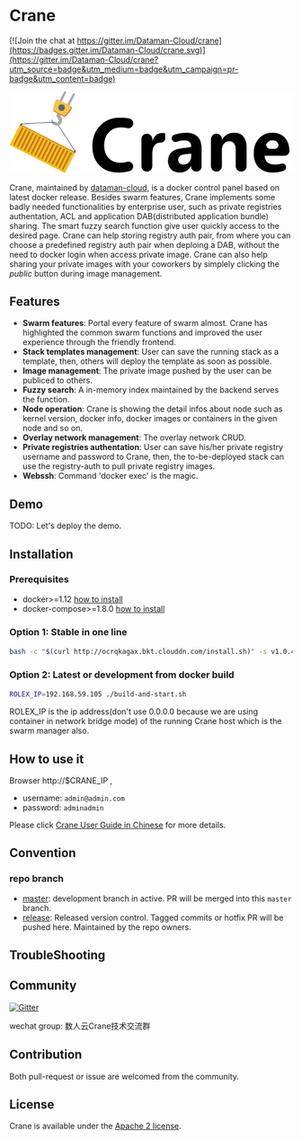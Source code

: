 # Crane

[![Join the chat at https://gitter.im/Dataman-Cloud/crane](https://badges.gitter.im/Dataman-Cloud/crane.svg)](https://gitter.im/Dataman-Cloud/crane?utm_source=badge&utm_medium=badge&utm_campaign=pr-badge&utm_content=badge)

![Crane](doc/img/crane-logo-black.png)


Crane, maintained by [dataman-cloud](https://github.com/Dataman-Cloud), is a docker control panel based on latest docker release. Besides swarm features, Crane implements some badly needed functionalities by enterprise user, such as private registries authentation, ACL and application DAB(distributed application bundle) sharing. The smart fuzzy search function give user quickly access to the desired page. Crane can help storing registry auth pair, from where you can choose a predefined registry auth pair when deploing a DAB, without the need to docker login when access private image. Crane can also help sharing your private images with your coworkers by simplely clicking the *public* button during image management.

## Features

  * **Swarm features**: Portal every feature of swarm almost. Crane has highlighted the common swarm functions and improved the user experience through the friendly frontend.
  * **Stack templates management**: User can save the running stack as a template, then, others will deploy the template as soon as possible.
  * **Image management**: The private image pushed by the user can be publiced to others.
  * **Fuzzy search**: A in-memory index maintained by the backend serves the function.
  * **Node operation**: Crane is showing the detail infos about node such as kernel version, docker info, docker images or containers in the given node and so on.
  * **Overlay network management**: The overlay network CRUD.
  * **Private registries authentation**: User can save his/her private registry username and password to Crane, then, the to-be-deployed stack can use the registry-auth to pull private registry images.
  * **Webssh**: Command 'docker exec' is the magic.

## Demo

TODO: Let's deploy the demo.

## Installation

### Prerequisites

* docker>=1.12 [how to install](https://docs.docker.com/engine/installation/)
* docker-compose>=1.8.0 [how to install](https://docs.docker.com/compose/install/)

### Option 1: Stable in one line

  ```bash
  bash -c "$(curl http://ocrqkagax.bkt.clouddn.com/install.sh)" -s v1.0.4
  ```

### Option 2: Latest or development from docker build

  ```bash
  ROLEX_IP=192.168.59.105 ./build-and-start.sh
  ```

ROLEX_IP is the ip address(don't use 0.0.0.0 because we are using container in network bridge mode) of the running Crane host which is the swarm manager also.

## How to use it

Browser http://$CRANE_IP , 

  * username: `admin@admin.com`
  * password: `adminadmin`

Please click [Crane User Guide in Chinese](https://dataman.gitbooks.io/crane/content/) for more details.

## Convention

### repo branch
  * [master](https://github.com/Dataman-Cloud/crane/tree/master): development branch in active. PR will be merged into this `master` branch.
  * [release](https://github.com/Dataman-Cloud/crane/tree/release): Released version control. Tagged commits or hotfix PR will be pushed here. Maintained by the repo owners.

## TroubleShooting

## Community

[![Gitter](https://badges.gitter.im/Dataman-Cloud/crane.svg)](https://gitter.im/Dataman-Cloud/crane?utm_source=badge&utm_medium=badge&utm_campaign=pr-badge)

wechat group: 数人云Crane技术交流群

## Contribution

Both pull-request or issue are welcomed from the community.

## License

Crane is available under the [Apache 2 license](./LICENSE).
